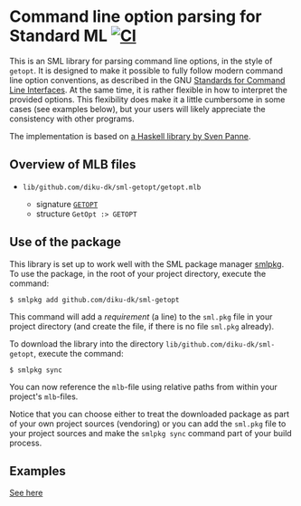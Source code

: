 # Command line option parsing for Standard ML [![CI](https://github.com/diku-dk/sml-getopt/workflows/CI/badge.svg)](https://github.com/diku-dk/sml-getopt/actions)

This is an SML library for parsing command line options, in the style
of `getopt`.  It is designed to make it possible to fully follow
modern command line option conventions, as described in the GNU
[Standards for Command Line
Interfaces](https://www.gnu.org/prep/standards/html_node/Command_002dLine-Interfaces.html).
At the same time, it is rather flexible in how to interpret the
provided options.  This flexibility does make it a little cumbersome
in some cases (see examples below), but your users will likely
appreciate the consistency with other programs.

The implementation is based on [a Haskell library by Sven
Panne](https://hackage.haskell.org/package/base/docs/System-Console-GetOpt.html).

## Overview of MLB files

* `lib/github.com/diku-dk/sml-getopt/getopt.mlb`

  - signature [`GETOPT`](lib/github.com/diku-dk/sml-getopt/getopt.sig)
  - structure `GetOpt :> GETOPT`

## Use of the package

This library is set up to work well with the SML package manager
[smlpkg](https://github.com/diku-dk/smlpkg).  To use the package, in
the root of your project directory, execute the command:

```
$ smlpkg add github.com/diku-dk/sml-getopt
```

This command will add a _requirement_ (a line) to the `sml.pkg` file in your
project directory (and create the file, if there is no file `sml.pkg`
already).

To download the library into the directory
`lib/github.com/diku-dk/sml-getopt`, execute the command:

```
$ smlpkg sync
```

You can now reference the `mlb`-file using relative paths from within
your project's `mlb`-files.

Notice that you can choose either to treat the downloaded package as
part of your own project sources (vendoring) or you can add the
`sml.pkg` file to your project sources and make the `smlpkg sync`
command part of your build process.

## Examples

[See here](examples/)
